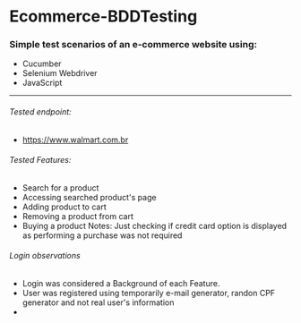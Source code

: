 # Ecommerce-BDDTesting

### Simple test scenarios of an e-commerce website using:
- Cucumber
- Selenium Webdriver
- JavaScript

---

###### Tested endpoint:
- https://www.walmart.com.br

###### Tested Features:
- Search for a product
- Accessing searched product's page
- Adding product to cart
- Removing a product from cart
- Buying a product 
  Notes: Just checking if credit card option is displayed as performing a purchase was not required
  
###### Login observations
- Login was considered a Background of each Feature.
- User was registered using temporarily e-mail generator, randon CPF generator and not real user's information
- 
  
  
